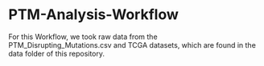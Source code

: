 # PTM-Analysis-Workflow

For this Workflow, we took raw data from the PTM_Disrupting_Mutations.csv and TCGA datasets, which are found in the data folder of this repository. 
